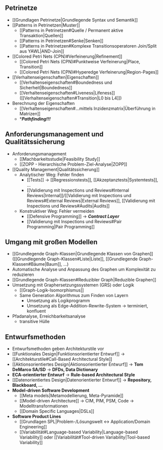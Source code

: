 ## Petrinetze
- [[Grundlagen Petrinetze|Grundlegende Syntax und Semantik]]
- [[Patterns in Petrinetzen|Muster]]
	- [[Patterns in Petrinetzen#Quelle / Permanent aktive Transaktion|Quellen]]
	- [[Patterns in Petrinetzen#Senke|Senken]]
	- [[Patterns in Petrinetzen#Komplexe Transitionsoperatoren Join/Split aus YAWL|AND-Join]]
- [[Colored Petri Nets (CPN)#Verfeinerung|Refinement]]
	- [[Colored Petri Nets (CPN)#Punktweise Verfeinerung|Place, Transition]]
	- [[Colored Petri Nets (CPN)#Hyperedge Verfeinerung|Region-Pages]]
- [[Verhaltenseigenschaften|Eigenschaften]]
	- [[Verhaltenseigenschaften#Boundedness und Sicherheit|Boundedness]]
	- [[Verhaltenseigenschaften#Liveness|Lifeness]] ([[Verhaltenseigenschaften#Transition|L0 bis L4]])
- Berechnung der Eigenschaften
	- [[Verhaltenseigenschaften#…mittels Inzidenzmatrix|Überführung in Matrizen]]
	- ****Pathfinding!!!***

## Anforderungsmanagement und Qualitätssicherung
- Anforderungsmanagement
	- [[Machbarkeitsstudie|Feasibility Study]]
	- [[ZOPP - Hierarchische Problem-Ziel-Analyse|ZOPP]]
- [[Quality Management|Qualitätssicherung]]
	- Analytischer Weg: Fehler finden
		- [[Tests]] -> [[Regressionstests]], [[Akzeptanztests|Systemtests]], ...
		- [[Validierung mit Inspections und Reviews#Internal Reviews|Internal]]/[[Validierung mit Inspections und Reviews#External Reviews|External Reviews]], [[Validierung mit Inspections und Reviews#Audits|Audits]]
	- Konstruktiver Weg: Fehler vermeiden
		- [[Defensive Programming]] -> ***Contract Layer***
		- [[Validierung mit Inspections und Reviews#Pair Programming|Pair Programming]]

## Umgang mit großen Modellen
- [[Grundlegende Graph-Klassen|Grundlegende Klassen von Graphen]] ([[Grundlegende Graph-Klassen#Liste|Liste]], [[Grundlegende Graph-Klassen#Bäume|Baum]], ...)
- Automatische Analyse und Anpassung des Graphen um Komplexität zu reduzieren
- [[Grundlegende Graph-Klassen#Reduzibler Graph|Reduzible Graphen]]
- Umsetzung mit Graphersetzungssystemen (GRS) oder Logik
	- [[Graph-Logik-Isomorphismus]]
	- Same Generation Algorithmus zum Finden von Layern
		- Umsetzung als Logikprogramm
		- Umsetzung als Edge-Addition-Rewrite-System -> terminiert, konfluent
- Pfadanalyse, Erreichbarkeitsanalyse
	- transitive Hülle

## Entwurfsmethoden
- Entwurfsmethoden geben Architekturstile vor
- [[Funktionales Design|Funktionsorientierter Entwurf]] -> [[Architekturstile#Call-Based Architectural Style]]
- [[Aktionsorientiertes Design|Aktionsorientierter Entwurf]] -> **Tom DeMarco SA/SD** -> **DFDs, Data Dictionary**
- **ECA-orientierter Entwurf** -> **Rule-based Architectural Style**
- [[Datenorientiertes Design|Datenorientierter Entwurf]] -> **Repository, Blackboard, ...**
- **Model-driven Software Development**
	- [[Meta models|Metamodellierung, Meta-Pyramide]]
	- [[Model-driven Architecture]] -> CIM, PIM, PSM, Code -> Modelltransformationen
	- [[Domain Specific Languages|DSLs]]
- **Software Product Lines**
	- [[Grundlagen SPL|Problem-/Lösungswelt <-> Application/Domain Engineering]]
	- [[Variabilität#Language-based Variability|Language-based Variability]] oder [[Variabilität#Tool-driven Variability|Tool-based Variability]]